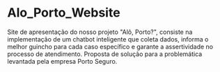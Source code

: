 # Alo_Porto_Website
Site de apresentação do nosso projeto "Alô, Porto?", consiste na implementação de um chatbot inteligente que coleta dados, informa o melhor guincho para cada caso específico e garante a assertividade no processo de atendimento. Proposta de solução para a problemática levantada pela empresa Porto Seguro.
